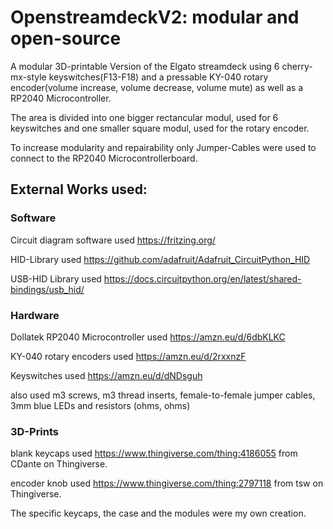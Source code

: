 # OpenstreamdeckV2: modular and open-source
A modular 3D-printable Version of the Elgato streamdeck using 6 cherry-mx-style keyswitches(F13-F18) and a pressable KY-040 rotary encoder(volume increase, volume decrease, volume mute) as well as a RP2040 Microcontroller.

The area is divided into one bigger rectancular modul, used for 6 keyswitches and one smaller square modul, used for the rotary encoder.

To increase modularity and repairability only Jumper-Cables were used to connect to the RP2040 Microcontrollerboard.

## External Works used:
### Software
Circuit diagram software used https://fritzing.org/

HID-Library used https://github.com/adafruit/Adafruit_CircuitPython_HID

USB-HID Library used https://docs.circuitpython.org/en/latest/shared-bindings/usb_hid/

### Hardware
Dollatek RP2040 Microcontroller used https://amzn.eu/d/6dbKLKC

KY-040 rotary encoders used https://amzn.eu/d/2rxxnzF

Keyswitches used https://amzn.eu/d/dNDsguh

also used m3 screws, m3 thread inserts, female-to-female jumper cables, 3mm blue LEDs and resistors (ohms, ohms)

### 3D-Prints
blank keycaps used https://www.thingiverse.com/thing:4186055 from CDante on Thingiverse.

encoder knob used https://www.thingiverse.com/thing:2797118 from tsw on Thingiverse.

The specific keycaps, the case and the modules were my own creation.
